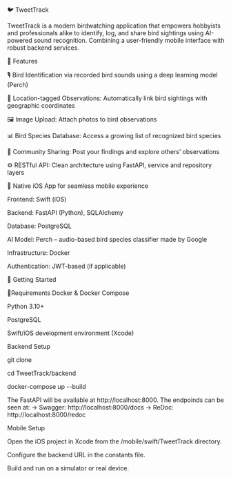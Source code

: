 🐦 TweetTrack

TweetTrack is a modern birdwatching application that empowers hobbyists and professionals alike to identify, log, and share bird sightings using AI-powered sound recognition. Combining a user-friendly mobile interface with robust backend services.

🌟 Features

🎙️ Bird Identification via recorded bird sounds using a deep learning model (Perch)

📍 Location-tagged Observations: Automatically link bird sightings with geographic coordinates

🖼️ Image Upload: Attach photos to bird observations

📊 Bird Species Database: Access a growing list of recognized bird species

👥 Community Sharing: Post your findings and explore others’ observations

⚙️ RESTful API: Clean architecture using FastAPI, service and repository layers

📱 Native iOS App for seamless mobile experience

Frontend: Swift (iOS)

Backend: FastAPI (Python), SQLAlchemy

Database: PostgreSQL

AI Model: Perch – audio-based bird species classifier made by Google

Infrastructure: Docker

Authentication: JWT-based (if applicable)



🚀 Getting Started

🔨Requirements
Docker & Docker Compose

Python 3.10+

PostgreSQL

Swift/iOS development environment (Xcode)

Backend Setup

git clone 

cd TweetTrack/backend

docker-compose up --build

The FastAPI will be available at http://localhost:8000.
The endpoinds can be seen at: 
  -> Swagger: http://localhost:8000/docs
  -> ReDoc: http://localhost:8000/redoc


Mobile Setup 

Open the iOS project in Xcode from the /mobile/swift/TweetTrack directory.

Configure the backend URL in the constants file.

Build and run on a simulator or real device.
